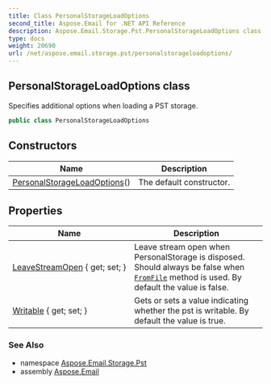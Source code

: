 ```yaml
---
title: Class PersonalStorageLoadOptions
second_title: Aspose.Email for .NET API Reference
description: Aspose.Email.Storage.Pst.PersonalStorageLoadOptions class. Specifies additional options when loading a PST storage
type: docs
weight: 20690
url: /net/aspose.email.storage.pst/personalstorageloadoptions/
---
```

## PersonalStorageLoadOptions class

Specifies additional options when loading a PST storage.

```csharp
public class PersonalStorageLoadOptions
```

## Constructors

| Name | Description |
| --- | --- |
| [PersonalStorageLoadOptions](personalstorageloadoptions/)() | The default constructor. |

## Properties

| Name | Description |
| --- | --- |
| [LeaveStreamOpen](../../aspose.email.storage.pst/personalstorageloadoptions/leavestreamopen/) { get; set; } | Leave stream open when PersonalStorage is disposed. Should always be false when [`FromFile`](../personalstorage/fromfile/) method is used. By default the value is false. |
| [Writable](../../aspose.email.storage.pst/personalstorageloadoptions/writable/) { get; set; } | Gets or sets a value indicating whether the pst is writable. By default the value is true. |

### See Also

* namespace [Aspose.Email.Storage.Pst](../../aspose.email.storage.pst/)
* assembly [Aspose.Email](../../)


